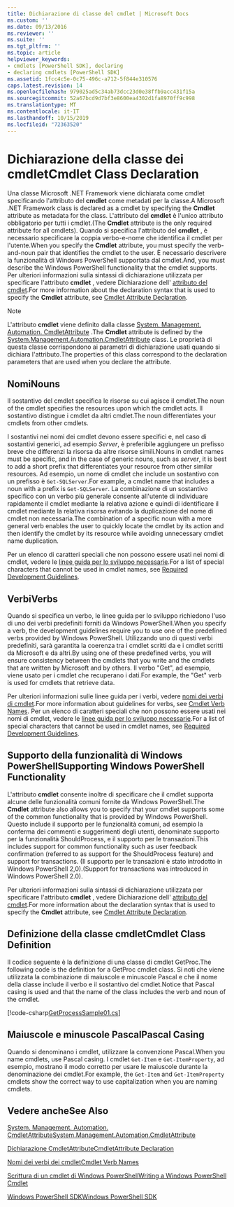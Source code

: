 ```yaml
---
title: Dichiarazione di classe del cmdlet | Microsoft Docs
ms.custom: ''
ms.date: 09/13/2016
ms.reviewer: ''
ms.suite: ''
ms.tgt_pltfrm: ''
ms.topic: article
helpviewer_keywords:
- cmdlets [PowerShell SDK], declaring
- declaring cmdlets [PowerShell SDK]
ms.assetid: 1fcc4c5e-0c75-496c-a712-5f844e310576
caps.latest.revision: 14
ms.openlocfilehash: 979025ad5c34ab73dcc23d0e38ffb9acc431f15a
ms.sourcegitcommit: 52a67bcd9d7bf3e8600ea4302d1fa8970ff9c998
ms.translationtype: MT
ms.contentlocale: it-IT
ms.lasthandoff: 10/15/2019
ms.locfileid: "72363520"
---
```

# <a name="cmdlet-class-declaration"></a><span data-ttu-id="13f7e-102">Dichiarazione della classe dei cmdlet</span><span class="sxs-lookup"><span data-stu-id="13f7e-102">Cmdlet Class Declaration</span></span>

<span data-ttu-id="13f7e-103">Una classe Microsoft .NET Framework viene dichiarata come cmdlet specificando l'attributo del **cmdlet** come metadati per la classe.</span><span class="sxs-lookup"><span data-stu-id="13f7e-103">A Microsoft .NET Framework class is declared as a cmdlet by specifying the **Cmdlet** attribute as metadata for the class.</span></span> <span data-ttu-id="13f7e-104">L'attributo del **cmdlet** è l'unico attributo obbligatorio per tutti i cmdlet.</span><span class="sxs-lookup"><span data-stu-id="13f7e-104">(The **Cmdlet** attribute is the only required attribute for all cmdlets).</span></span> <span data-ttu-id="13f7e-105">Quando si specifica l'attributo del **cmdlet** , è necessario specificare la coppia verbo-e-nome che identifica il cmdlet per l'utente.</span><span class="sxs-lookup"><span data-stu-id="13f7e-105">When you specify the **Cmdlet** attribute, you must specify the verb-and-noun pair that identifies the cmdlet to the user.</span></span> <span data-ttu-id="13f7e-106">È necessario descrivere la funzionalità di Windows PowerShell supportata dal cmdlet.</span><span class="sxs-lookup"><span data-stu-id="13f7e-106">And, you must describe the Windows PowerShell functionality that the cmdlet supports.</span></span> <span data-ttu-id="13f7e-107">Per ulteriori informazioni sulla sintassi di dichiarazione utilizzata per specificare l'attributo **cmdlet** , vedere Dichiarazione dell' [attributo del cmdlet](./cmdlet-attribute-declaration.md).</span><span class="sxs-lookup"><span data-stu-id="13f7e-107">For more information about the declaration syntax that is used to specify the **Cmdlet** attribute, see [Cmdlet Attribute Declaration](./cmdlet-attribute-declaration.md).</span></span>

> [!NOTE]
> <span data-ttu-id="13f7e-108">L'attributo **cmdlet** viene definito dalla classe [System. Management. Automation. CmdletAttribute](/dotnet/api/System.Management.Automation.CmdletAttribute) .</span><span class="sxs-lookup"><span data-stu-id="13f7e-108">The **Cmdlet** attribute is defined by the [System.Management.Automation.CmdletAttribute](/dotnet/api/System.Management.Automation.CmdletAttribute) class.</span></span> <span data-ttu-id="13f7e-109">Le proprietà di questa classe corrispondono ai parametri di dichiarazione usati quando si dichiara l'attributo.</span><span class="sxs-lookup"><span data-stu-id="13f7e-109">The properties of this class correspond to the declaration parameters that are used when you declare the attribute.</span></span>

## <a name="nouns"></a><span data-ttu-id="13f7e-110">Nomi</span><span class="sxs-lookup"><span data-stu-id="13f7e-110">Nouns</span></span>

<span data-ttu-id="13f7e-111">Il sostantivo del cmdlet specifica le risorse su cui agisce il cmdlet.</span><span class="sxs-lookup"><span data-stu-id="13f7e-111">The noun of the cmdlet specifies the resources upon which the cmdlet acts.</span></span> <span data-ttu-id="13f7e-112">Il sostantivo distingue i cmdlet da altri cmdlet.</span><span class="sxs-lookup"><span data-stu-id="13f7e-112">The noun differentiates your cmdlets from other cmdlets.</span></span>

<span data-ttu-id="13f7e-113">I sostantivi nei nomi dei cmdlet devono essere specifici e, nel caso di sostantivi generici, ad esempio *Server*, è preferibile aggiungere un prefisso breve che differenzi la risorsa da altre risorse simili.</span><span class="sxs-lookup"><span data-stu-id="13f7e-113">Nouns in cmdlet names must be specific, and in the case of generic nouns, such as *server*, it is best to add a short prefix that differentiates your resource from other similar resources.</span></span> <span data-ttu-id="13f7e-114">Ad esempio, un nome di cmdlet che include un sostantivo con un prefisso è `Get-SQLServer`.</span><span class="sxs-lookup"><span data-stu-id="13f7e-114">For example, a cmdlet name that includes a noun with a prefix is `Get-SQLServer`.</span></span> <span data-ttu-id="13f7e-115">La combinazione di un sostantivo specifico con un verbo più generale consente all'utente di individuare rapidamente il cmdlet mediante la relativa azione e quindi di identificare il cmdlet mediante la relativa risorsa evitando la duplicazione del nome di cmdlet non necessaria.</span><span class="sxs-lookup"><span data-stu-id="13f7e-115">The combination of a specific noun with a more general verb enables the user to quickly locate the cmdlet by its action and then identify the cmdlet by its resource while avoiding unnecessary cmdlet name duplication.</span></span>

<span data-ttu-id="13f7e-116">Per un elenco di caratteri speciali che non possono essere usati nei nomi di cmdlet, vedere le [linee guida per lo sviluppo necessarie](./required-development-guidelines.md).</span><span class="sxs-lookup"><span data-stu-id="13f7e-116">For a list of special characters that cannot be used in cmdlet names, see [Required Development Guidelines](./required-development-guidelines.md).</span></span>

## <a name="verbs"></a><span data-ttu-id="13f7e-117">Verbi</span><span class="sxs-lookup"><span data-stu-id="13f7e-117">Verbs</span></span>

<span data-ttu-id="13f7e-118">Quando si specifica un verbo, le linee guida per lo sviluppo richiedono l'uso di uno dei verbi predefiniti forniti da Windows PowerShell.</span><span class="sxs-lookup"><span data-stu-id="13f7e-118">When you specify a verb, the development guidelines require you to use one of the predefined verbs provided by Windows PowerShell.</span></span> <span data-ttu-id="13f7e-119">Utilizzando uno di questi verbi predefiniti, sarà garantita la coerenza tra i cmdlet scritti da e i cmdlet scritti da Microsoft e da altri.</span><span class="sxs-lookup"><span data-stu-id="13f7e-119">By using one of these predefined verbs, you will ensure consistency between the cmdlets that you write and the cmdlets that are written by Microsoft and by others.</span></span> <span data-ttu-id="13f7e-120">Il verbo "Get", ad esempio, viene usato per i cmdlet che recuperano i dati.</span><span class="sxs-lookup"><span data-stu-id="13f7e-120">For example, the "Get" verb is used for cmdlets that retrieve data.</span></span>

<span data-ttu-id="13f7e-121">Per ulteriori informazioni sulle linee guida per i verbi, vedere [nomi dei verbi di cmdlet](./approved-verbs-for-windows-powershell-commands.md).</span><span class="sxs-lookup"><span data-stu-id="13f7e-121">For more information about guidelines for verbs, see [Cmdlet Verb Names](./approved-verbs-for-windows-powershell-commands.md).</span></span> <span data-ttu-id="13f7e-122">Per un elenco di caratteri speciali che non possono essere usati nei nomi di cmdlet, vedere le [linee guida per lo sviluppo necessarie](./required-development-guidelines.md).</span><span class="sxs-lookup"><span data-stu-id="13f7e-122">For a list of special characters that cannot be used in cmdlet names, see [Required Development Guidelines](./required-development-guidelines.md).</span></span>

## <a name="supporting-windows-powershell-functionality"></a><span data-ttu-id="13f7e-123">Supporto della funzionalità di Windows PowerShell</span><span class="sxs-lookup"><span data-stu-id="13f7e-123">Supporting Windows PowerShell Functionality</span></span>

<span data-ttu-id="13f7e-124">L'attributo **cmdlet** consente inoltre di specificare che il cmdlet supporta alcune delle funzionalità comuni fornite da Windows PowerShell.</span><span class="sxs-lookup"><span data-stu-id="13f7e-124">The **Cmdlet** attribute also allows you to specify that your cmdlet supports some of the common functionality that is provided by Windows PowerShell.</span></span> <span data-ttu-id="13f7e-125">Questo include il supporto per le funzionalità comuni, ad esempio la conferma dei commenti e suggerimenti degli utenti, denominate supporto per la funzionalità ShouldProcess, e il supporto per le transazioni.</span><span class="sxs-lookup"><span data-stu-id="13f7e-125">This includes support for common functionality such as user feedback confirmation (referred to as support for the ShouldProcess feature) and support for transactions.</span></span> <span data-ttu-id="13f7e-126">(Il supporto per le transazioni è stato introdotto in Windows PowerShell 2,0).</span><span class="sxs-lookup"><span data-stu-id="13f7e-126">(Support for transactions was introduced in Windows PowerShell 2.0).</span></span>

<span data-ttu-id="13f7e-127">Per ulteriori informazioni sulla sintassi di dichiarazione utilizzata per specificare l'attributo **cmdlet** , vedere Dichiarazione dell' [attributo del cmdlet](./cmdlet-attribute-declaration.md).</span><span class="sxs-lookup"><span data-stu-id="13f7e-127">For more information about the declaration syntax that is used to specify the **Cmdlet** attribute, see [Cmdlet Attribute Declaration](./cmdlet-attribute-declaration.md).</span></span>

## <a name="cmdlet-class-definition"></a><span data-ttu-id="13f7e-128">Definizione della classe cmdlet</span><span class="sxs-lookup"><span data-stu-id="13f7e-128">Cmdlet Class Definition</span></span>

<span data-ttu-id="13f7e-129">Il codice seguente è la definizione di una classe di cmdlet GetProc.</span><span class="sxs-lookup"><span data-stu-id="13f7e-129">The following code is the definition for a GetProc cmdlet class.</span></span> <span data-ttu-id="13f7e-130">Si noti che viene utilizzata la combinazione di maiuscole e minuscole Pascal e che il nome della classe include il verbo e il sostantivo del cmdlet.</span><span class="sxs-lookup"><span data-stu-id="13f7e-130">Notice that Pascal casing is used and that the name of the class includes the verb and noun of the cmdlet.</span></span>

[!code-csharp[GetProcessSample01.cs](../../../../powershell-sdk-samples/SDK-2.0/csharp/GetProcessSample01/GetProcessSample01.cs#L33-L34 "GetProcessSample01.cs")]

## <a name="pascal-casing"></a><span data-ttu-id="13f7e-131">Maiuscole e minuscole Pascal</span><span class="sxs-lookup"><span data-stu-id="13f7e-131">Pascal Casing</span></span>

<span data-ttu-id="13f7e-132">Quando si denominano i cmdlet, utilizzare la convenzione Pascal.</span><span class="sxs-lookup"><span data-stu-id="13f7e-132">When you name cmdlets, use Pascal casing.</span></span> <span data-ttu-id="13f7e-133">I cmdlet `Get-Item` e `Get-ItemProperty`, ad esempio, mostrano il modo corretto per usare le maiuscole durante la denominazione dei cmdlet.</span><span class="sxs-lookup"><span data-stu-id="13f7e-133">For example, the `Get-Item` and `Get-ItemProperty` cmdlets show the correct way to use capitalization when you are naming cmdlets.</span></span>

## <a name="see-also"></a><span data-ttu-id="13f7e-134">Vedere anche</span><span class="sxs-lookup"><span data-stu-id="13f7e-134">See Also</span></span>

[<span data-ttu-id="13f7e-135">System. Management. Automation. CmdletAttribute</span><span class="sxs-lookup"><span data-stu-id="13f7e-135">System.Management.Automation.CmdletAttribute</span></span>](/dotnet/api/System.Management.Automation.CmdletAttribute)

[<span data-ttu-id="13f7e-136">Dichiarazione CmdletAttribute</span><span class="sxs-lookup"><span data-stu-id="13f7e-136">CmdletAttribute Declaration</span></span>](./cmdlet-attribute-declaration.md)

[<span data-ttu-id="13f7e-137">Nomi dei verbi dei cmdlet</span><span class="sxs-lookup"><span data-stu-id="13f7e-137">Cmdlet Verb Names</span></span>](./approved-verbs-for-windows-powershell-commands.md)

[<span data-ttu-id="13f7e-138">Scrittura di un cmdlet di Windows PowerShell</span><span class="sxs-lookup"><span data-stu-id="13f7e-138">Writing a Windows PowerShell Cmdlet</span></span>](./writing-a-windows-powershell-cmdlet.md)

[<span data-ttu-id="13f7e-139">Windows PowerShell SDK</span><span class="sxs-lookup"><span data-stu-id="13f7e-139">Windows PowerShell SDK</span></span>](../windows-powershell-reference.md)
